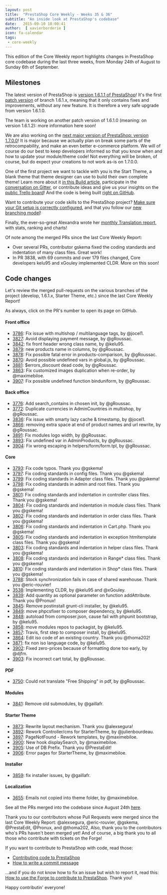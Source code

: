 ```yaml
---
layout: post
title:  "PrestaShop Core Weekly - Weeks 35 & 36"
subtitle: "An inside look at PrestaShop's codebase"
date:   2015-09-10 18:00:41
author:  [ xavierborderie ]
icon: fa-calendar
tags:
 - core-weekly
---
```


This edition of the Core Weekly report highlights changes in PrestaShop core codebase during the last three weeks, from Monday 24th of August to Sunday 6th of September.


## Milestones

The latest version of PrestaShop is [version 1.6.1.1 of PrestaShop](http://build.prestashop.com/news/1611-maintenance-release/)! It's the first [patch version](http://build.prestashop.com/news/a-more-semantic-versioning-scheme/) of branch 1.6.1.x, meaning that it only contains fixes and improvements, without any new feature. It is therefore a very safe upgrade from version 1.6.1.0.

The team is working on another patch version of 1.6.1.0 (meaning: on version 1.6.1.2): more information here soon!

We are also working on the [next major version of PrestaShop: version 1.7.0.0](http://build.prestashop.com/news/version-1-7-0-0-is-underway/)! It is major because we actually plan on break some parts of the retrocompability, and make an even better e-commerce platform. We will of course do our best to keep developers informed so that you know when and how to update your module/theme code! Not everything will be broken, of course, but do expect your creations to not work as-is on 1.7.0.0.

One of the first project we want to tackle with you is the Start Theme, a blank theme that theme designer can use to build their own complete theme! Learn more about it [in this Build article](http://build.prestashop.com/news/starter-theme-kickoff/), participate in the [conversation on Gitter](https://gitter.im/PrestaShop/StarterTheme), or contribute ideas and give us your insights on the [public Trello board](https://trello.com/b/FPwYidfj/prestashop-startertheme)! And the code is being built [right on GitHub](https://github.com/PrestaShop/StarterTheme).

Want to contribute your code skills to the PrestaShop project? [Make sure your Git setup is correctly configured](http://build.prestashop.com/howtos/misc/set-up-your-git-for-contributing/), and that you follow our [new branching model](http://build.prestashop.com/news/introducing-new-branching-model-prestashop/)!

Finally, the ever-so-great Alexandra wrote her [monthly Translation report](http://build.prestashop.com/news/do-you-speak-prestashop-august-2015-edition/), with stats, ranking and charts!

Of note among the merged PRs since the last Core Weekly Report:

 * Over several PRs, contributor gskema fixed the coding standards and indentation of many class files. Great work!
 * In PR 3838, with 69 commits and over 179 files changed, Core developers kelu95 and xGouley implemented CLDR. More on this soon!



## Code changes

Let's review the merged pull-requests on the various branches of the project (develop, 1.6.1.x, Starter Theme, etc.) since the last Core Weekly Report!

As always, click on the PR's number to open its page on GitHub.


#### Front office

 * [3786](https://github.com/PrestaShop/PrestaShop/pull/3786): Fix issue with multishop / multilanguage tags, by @jocel1.
 * [3827](https://github.com/PrestaShop/PrestaShop/pull/3827): Avoid displaying payment message, by @gRoussac.
 * [3842](https://github.com/PrestaShop/PrestaShop/pull/3842): fix front header wrong class name, by @kelu95.
 * [3879](https://github.com/PrestaShop/PrestaShop/pull/3879): new products name in columns, by @gRoussac.
 * [3878](https://github.com/PrestaShop/PrestaShop/pull/3878): Fix possible fatal error in products-comparison, by @gRoussac.
 * [3870](https://github.com/PrestaShop/PrestaShop/pull/3870): Avoid possible undefined vars in global.js, by @gRoussac.
 * [3881](https://github.com/PrestaShop/PrestaShop/pull/3881): $errors_discount dead code, by @gRoussac.
 * [3863](https://github.com/PrestaShop/PrestaShop/pull/3863): Fix customized images duplication when re-order, by @maximebiloe.
 * [3907](https://github.com/PrestaShop/PrestaShop/pull/3907): Fix possible undefined function binduniform, by @gRoussac.



#### Back office

 * [3776](https://github.com/PrestaShop/PrestaShop/pull/3776): Add search_contains in chosen init, by @gRoussac.
 * [3772](https://github.com/PrestaShop/PrestaShop/pull/3772): Duplicate currencies in AdminCountries in multishop, by @gRoussac.
 * [3836](https://github.com/PrestaShop/PrestaShop/pull/3836): Fix issue with smarty lazy cache & timestamp, by @jocel1.
 * [3866](https://github.com/PrestaShop/PrestaShop/pull/3866): removing extra space at end of product names and url rewrite, by @gRoussac.
 * [3891](https://github.com/PrestaShop/PrestaShop/pull/3891): Fix modules logo width, by @gRoussac.
 * [3893](https://github.com/PrestaShop/PrestaShop/pull/3893): Fix undefined var in AdminProducts, by @gRoussac.
 * [3904](https://github.com/PrestaShop/PrestaShop/pull/3904): Fix wrong escaping in helpers/form/form.tpl, by @gRoussac.


#### Core

 * [3793](https://github.com/PrestaShop/PrestaShop/pull/3793): Fix code typos. Thank you @gskema!
 * [3797](https://github.com/PrestaShop/PrestaShop/pull/3797): Fix coding standards in config files. Thank you @gskema!
 * [3799](https://github.com/PrestaShop/PrestaShop/pull/3799): Fix coding standards in Adapter class files. Thank you @gskema!
 * [3798](https://github.com/PrestaShop/PrestaShop/pull/3798): Fix coding standards in admin and root files. Thank you @gskema!
 * [3801](https://github.com/PrestaShop/PrestaShop/pull/3801): Fix coding standards and indentation in controller class files. Thank you @gskema!
 * [3804](https://github.com/PrestaShop/PrestaShop/pull/3804): Fix coding standards and indentation in module class files. Thank you @gskema!
 * [3802](https://github.com/PrestaShop/PrestaShop/pull/3802): Fix coding standards and indentation in order class files. Thank you @gskema!
 * [3806](https://github.com/PrestaShop/PrestaShop/pull/3806): Fix coding standards and indentation in Cart.php. Thank you @gskema!
 * [3805](https://github.com/PrestaShop/PrestaShop/pull/3805): Fix coding standards and indentation in exception htmltemplate class files. Thank you @gskema!
 * [3803](https://github.com/PrestaShop/PrestaShop/pull/3803): Fix coding standards and indentation in helper class files. Thank you @gskema!
 * [3808](https://github.com/PrestaShop/PrestaShop/pull/3808): Fix coding standards and indentation in Range* class files. Thank you @gskema!
 * [3810](https://github.com/PrestaShop/PrestaShop/pull/3810): Fix coding standards and indentation in Shop* class files. Thank you @gskema!
 * [3788](https://github.com/PrestaShop/PrestaShop/pull/3788): Stock synchronization fails in case of shared warehouse. Thank you @eric-rouvier!
 * [3538](https://github.com/PrestaShop/PrestaShop/pull/3538): Implementing CLDR, by @kelu95 and @xGouley.
 * [3839](https://github.com/PrestaShop/PrestaShop/pull/3839): Add quantity as optional parameter on function addAttribute. Thank you @Pronux!
 * [3845](https://github.com/PrestaShop/PrestaShop/pull/3845): Remove postinstall grunt-cli installer, by @kelu95.
 * [3849](https://github.com/PrestaShop/PrestaShop/pull/3849): move phpcsfixer to composer dependency, by @kelu95.
 * [3848](https://github.com/PrestaShop/PrestaShop/pull/3848): autoload from composer.json, cause fail with phpunit bootstrap, by @kelu95.
 * [3858](https://github.com/PrestaShop/PrestaShop/pull/3858): move modules repos to packagist, by @kelu95.
 * [3857](https://github.com/PrestaShop/PrestaShop/pull/3857): Travis, first step to composer install, by @kelu95.
 * [3864](https://github.com/PrestaShop/PrestaShop/pull/3864): Edit iso code of an existing country. Thank you @thoma202!
 * [3871](https://github.com/PrestaShop/PrestaShop/pull/3871): fix non iso language code, by @kelu95.
 * [3902](https://github.com/PrestaShop/PrestaShop/pull/3902): Fixed zero-prices because of formatting done too early, by @djfm.
 * [3903](https://github.com/PrestaShop/PrestaShop/pull/3903): Fix incorrect cart total, by @gRoussac.


#### PDF

 * [3750](https://github.com/PrestaShop/PrestaShop/pull/3750): Could not translate "Free Shipping" in pdf, by @gRoussac.

#### Modules

 * [3841](https://github.com/PrestaShop/PrestaShop/pull/3841): Remove old submodules, by @gaillafr.

#### Starter Theme

 * [3873](https://github.com/PrestaShop/PrestaShop/pull/3873): Rewrite layout mechanism. Thank you @alexsegura!
 * [3892](https://github.com/PrestaShop/PrestaShop/pull/3892): Rework Controller/cms for StarterTheme, by @julienbourdeau.
 * [3897](https://github.com/PrestaShop/PrestaShop/pull/3897): PageNotFound - Rework templates, by @maximebiloe.
 * [3900](https://github.com/PrestaShop/PrestaShop/pull/3900): New hook displaySearch, by @maximebiloe.
 * [3905](https://github.com/PrestaShop/PrestaShop/pull/3905): Use of DB Prefix. Thank you @PrestaEdit!
 * [3906](https://github.com/PrestaShop/PrestaShop/pull/3906): Error pages for StarterTheme, by @maximebiloe.

#### Installer

 * [3859](https://github.com/PrestaShop/PrestaShop/pull/3859): fix installer issues, by @gaillafr.

#### Localization

 * [3655](https://github.com/PrestaShop/PrestaShop/pull/3655): Emails not copied into theme folder, by @maximebiloe.



See all the PRs merged into the codebase since August 24th [here](https://github.com/PrestaShop/PrestaShop/pulls?utf8=%E2%9C%93&q=is%3Apr+merged%3A%3E2015-08-24+is%3Aclosed+sort%3Aupdated+).

Thank you to our contributors whose Pull Requests were merged since the last Core Weekly Report: @alexsegura, @eric-rouvier, @gskema, @PrestaEdit, @Pronux, and @thoma202, Also, thank you to the contributors who's PRs haven't been merged yet! And of course, a big thank you to all those who contribute with tickets on the Forge!

If you want to contribute to PrestaShop with code, read those:

 * [Contributing code to PrestaShop](http://doc.prestashop.com/display/PS16/Contributing+code+to+PrestaShop)
 * [How to write a commit message](http://doc.prestashop.com/display/PS16/How+to+write+a+commit+message)

...and if you do not know how to fix an issue but wish to report it, read this: [How to use the Forge to contribute to PrestaShop](http://doc.prestashop.com/display/PS16/How+to+use+the+Forge+to+contribute+to+PrestaShop). Thank you!

Happy contributin' everyone!

